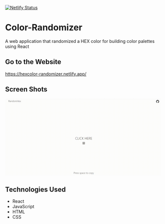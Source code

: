 [![Netlify Status](https://api.netlify.com/api/v1/badges/398408ca-c49a-40a8-adbb-266fcae8c383/deploy-status)](https://app.netlify.com/sites/hexcolor-randomizer/deploys) <br> 
# Color-Randomizer

A web application that randomized a HEX color for building color palettes using React

## Go to the Website
https://hexcolor-randomizer.netlify.app/

## Screen Shots

![Game Example](1.gif)

## Technologies Used

* React
* JavaScript 
* HTML
* CSS
